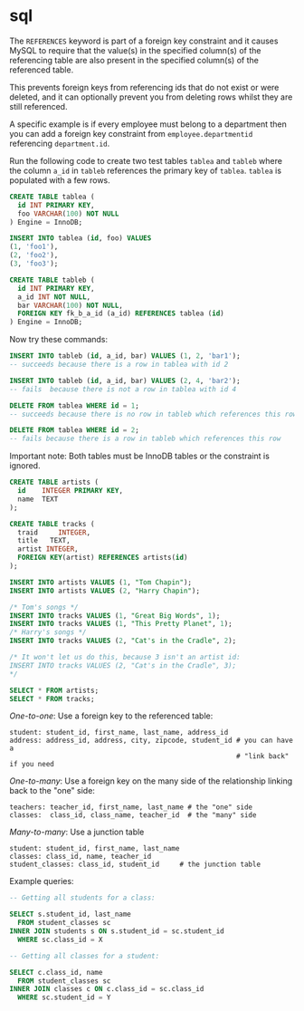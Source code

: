 # sql
The `REFERENCES` keyword is part of a foreign key constraint and it causes MySQL to require that the value(s) in the specified column(s) of the referencing table are also present in the specified column(s) of the referenced table.

This prevents foreign keys from referencing ids that do not exist or were deleted, and it can optionally prevent you from deleting rows whilst they are still referenced.

A specific example is if every employee must belong to a department then you can add a foreign key constraint from `employee.departmentid` referencing `department.id`.

Run the following code to create two test tables `tablea` and `tableb` where the column `a_id` in `tableb` references the primary key of `tablea`. `tablea` is populated with a few rows.

```sql
CREATE TABLE tablea (
  id INT PRIMARY KEY,
  foo VARCHAR(100) NOT NULL
) Engine = InnoDB;

INSERT INTO tablea (id, foo) VALUES
(1, 'foo1'),
(2, 'foo2'),
(3, 'foo3');

CREATE TABLE tableb (
  id INT PRIMARY KEY,
  a_id INT NOT NULL,
  bar VARCHAR(100) NOT NULL,
  FOREIGN KEY fk_b_a_id (a_id) REFERENCES tablea (id)
) Engine = InnoDB;
```

Now try these commands:

```sql
INSERT INTO tableb (id, a_id, bar) VALUES (1, 2, 'bar1');
-- succeeds because there is a row in tablea with id 2

INSERT INTO tableb (id, a_id, bar) VALUES (2, 4, 'bar2');
-- fails  because there is not a row in tablea with id 4

DELETE FROM tablea WHERE id = 1;
-- succeeds because there is no row in tableb which references this row

DELETE FROM tablea WHERE id = 2;
-- fails because there is a row in tableb which references this row
```

Important note: Both tables must be InnoDB tables or the constraint is ignored.

```sql
CREATE TABLE artists (
  id    INTEGER PRIMARY KEY, 
  name  TEXT
);

CREATE TABLE tracks (
  traid     INTEGER, 
  title   TEXT, 
  artist INTEGER,
  FOREIGN KEY(artist) REFERENCES artists(id)
);

INSERT INTO artists VALUES (1, "Tom Chapin");
INSERT INTO artists VALUES (2, "Harry Chapin");

/* Tom's songs */
INSERT INTO tracks VALUES (1, "Great Big Words", 1);
INSERT INTO tracks VALUES (1, "This Pretty Planet", 1);
/* Harry's songs */
INSERT INTO tracks VALUES (2, "Cat's in the Cradle", 2);

/* It won't let us do this, because 3 isn't an artist id:
INSERT INTO tracks VALUES (2, "Cat's in the Cradle", 3);
*/

SELECT * FROM artists;
SELECT * FROM tracks;
```

*One-to-one*: Use a foreign key to the referenced table:
```
student: student_id, first_name, last_name, address_id
address: address_id, address, city, zipcode, student_id # you can have a
                                                        # "link back" if you need
```

*One-to-many*: Use a foreign key on the many side of the relationship linking back to the "one" side:
```
teachers: teacher_id, first_name, last_name # the "one" side
classes:  class_id, class_name, teacher_id  # the "many" side
```

*Many-to-many*: Use a junction table
```
student: student_id, first_name, last_name
classes: class_id, name, teacher_id
student_classes: class_id, student_id     # the junction table
```

Example queries:
```sql
-- Getting all students for a class:

SELECT s.student_id, last_name
  FROM student_classes sc 
INNER JOIN students s ON s.student_id = sc.student_id
  WHERE sc.class_id = X

-- Getting all classes for a student: 

SELECT c.class_id, name
  FROM student_classes sc 
INNER JOIN classes c ON c.class_id = sc.class_id
  WHERE sc.student_id = Y
```